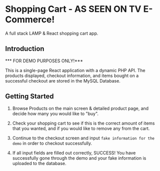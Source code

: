 # Shopping Cart - AS SEEN ON TV E-Commerce!

A full stack LAMP & React shopping cart app.

## Introduction

*** FOR DEMO PURPOSES ONLY!***

This is a single-page React application with a dynamic PHP API. The products displayed, checkout information, and items bought on a successful checkout are stored in the MySQL Database. 

## Getting Started

1. Browse Products on the main screen & detailed product page, and decide how many you would like to "buy".

2. Check your shopping cart to see if this is the correct amount of items that you wanted, and if you would like to remove any from the cart.

3. Continue to the checkout screen and input `fake information for the demo` in order to checkout successfully.

4. If all input fields are filled out correctly, SUCCESS! You have successfully gone through the demo and your fake information is uploaded to the database.

